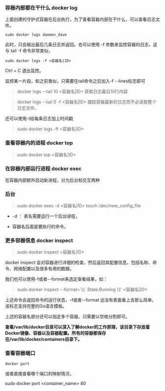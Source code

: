 ### 容器内部都在干什么 docker log

上面创建的守护式容器在后台执行，为了查看容器内部在干什么，可以查看日志文件。

```shell
sudo docker logs daemon_dave
```

此时，只会输出最后几条日志并返回。也可以使用 -f 参数来监控容器的日志，这与 tail -f 命令非常类似，

```shell
sudo docker logs -f <容器名|ID>
```

Ctrl + C 退出监控。

监控某一片段，和之前类似，只需要在tail命令之后加入-f --lines标志即可

> docker logs --tail 10 <容器名|ID>  获取日志最后10行内容

> docker logs --tail 0 -f <容器名|ID>  跟踪容器最新的日志而不必读取整个日志文件。

还可以使用-t给每条日志加上时间戳

> sudo docker logs -ft <容器名|ID>

### 查看容器内的进程 docker top

> sudo docker top <容器名|ID>

### 在容器内部运行进程 docker exec

在容器内部额外启动新进程。分为后台和交互两种

### 后台

> sudo docker exec -d <容器名|ID> touch /dec/new_config_file

- -d ： 表名需要运行一个后台进程，

- 容器名后面是要执行的命令。




### 更多容器信息 docker inspect

> sudo docker inspect <容器名|ID>

docker inspect 会对容器进行详细的检查，然后返回其配置信息，包括名称、命令、网络配置以及很多有用的数据。


我们也可以使用-f或者--format来选定查看结果，如：
> sudo docker inspect --format='{{ .State.Running }}' <容器名|ID>

上述命令会返回命令的运行状态，-f或者--format 远没有表面看上去那么简单。该标志支持完整的Go语言模板。

上述的容器名部分还可以指定多个容器，只需要以空格分割即可。

**查看/var/lib/docker目录可以深入了解docker的工作原理，该目录下存放着Docker镜像、容器以及容器配置。所有的容器都保存在/var/lib/docker/containers目录下。**

### 查看容器端口
```shell
docker port
```

或者直接查看哪个端口的映射情况，

sudo docker port <container_name> 80
